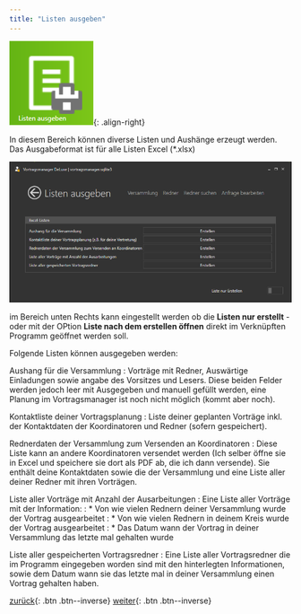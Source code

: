 ```yaml
---
title: "Listen ausgeben"
---
```

![Icon](images/menu_icon_06.png){: .align-right}

In diesem Bereich können diverse Listen und Aushänge erzeugt werden. Das Ausgabeformat ist für alle Listen Excel (*.xlsx)

![Listen ausgeben](images/verwaltung_01.png)

im Bereich unten Rechts kann eingestellt werden ob die **Listen nur erstellt** - oder mit der OPtion **Liste nach dem erstellen öffnen** direkt im Verknüpften Programm geöffnet werden soll.

Folgende Listen können ausgegeben werden:

Aushang für die Versammlung
:   Vorträge mit Redner, Auswärtige Einladungen sowie angabe des Vorsitzes und Lesers. Diese beiden Felder werden jedoch leer mit Ausgegeben und manuell gefüllt werden, eine Planung im Vortragsmanager ist noch nicht möglich (kommt aber noch).

Kontaktliste deiner Vortragsplanung
:   Liste deiner geplanten Vorträge inkl. der Kontaktdaten der Koordinatoren und Redner (sofern gespeichert).

Rednerdaten der Versammlung zum Versenden an Koordinatoren
:   Diese Liste kann an andere Koordinatoren versendet werden (Ich selber öffne sie in Excel und speichere sie dort als PDF ab, die ich dann versende). Sie enthält deine Kontaktdaten sowie die der Versammlung und eine Liste aller deiner Redner mit ihren Vorträgen.

Liste aller Vorträge mit Anzahl der Ausarbeitungen
:   Eine Liste aller Vorträge mit der Information:
:   * Von wie vielen Rednern deiner Versammlung wurde der Vortrag ausgearbeitet
:   * Von wie vielen Rednern in deinem Kreis wurde der Vortrag ausgearbeitet
:   * Das Datum wann der Vortrag in deiner Versammlung das letzte mal gehalten wurde

Liste aller gespeicherten Vortragsredner
:   Eine Liste aller Vortragsredner die im Programm eingegeben worden sind mit den hinterlegten Informationen, sowie dem Datum wann sie das letzte mal in deiner Versammlung einen Vortrag gehalten haben.

[zurück](Redner.md){: .btn .btn--inverse}  [weiter](Vorlagen.md){: .btn .btn--inverse}

